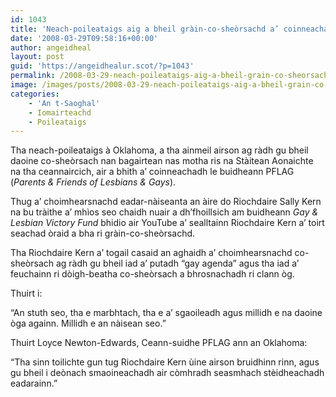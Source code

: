 ```yaml
---
id: 1043
title: 'Neach-poileataigs aig a bheil gràin-co-sheòrsachd a’ coinneachadh le PFLAG'
date: '2008-03-29T09:58:16+00:00'
author: angeidheal
layout: post
guid: 'https://angeidhealur.scot/?p=1043'
permalink: /2008-03-29-neach-poileataigs-aig-a-bheil-grain-co-sheorsachd-a-coinneachadh-le-pflag/
image: /images/posts/2008-03-29-neach-poileataigs-aig-a-bheil-grain-co-sheorsachd-a-coinneachadh-le-pflag.webp
categories:
    - 'An t-Saoghal'
    - Iomairteachd
    - Poileataigs
---
```


Tha neach-poileataigs à Oklahoma, a tha ainmeil airson ag ràdh gu bheil daoine co-sheòrsach nan bagairtean nas motha ris na Stàitean Aonaichte na tha ceannaircich, air a bhith a’ coinneachadh le buidheann PFLAG (*Parents &amp; Friends of Lesbians &amp; Gays*).

Thug a’ choimhearsnachd eadar-nàiseanta an àire do Riochdaire Sally Kern na bu tràithe a’ mhìos seo chaidh nuair a dh’fhoillsich am buidheann *Gay &amp; Lesbian Victory Fund* bhidio air YouTube a’ sealltainn Riochdaire Kern a’ toirt seachad òraid a bha ri gràin-co-sheòrsachd.

Tha Riochdaire Kern a’ togail casaid an aghaidh a’ choimhearsnachd co-sheòrsach ag ràdh gu bheil iad a’ putadh “gay agenda” agus tha iad a’ feuchainn ri dòigh-beatha co-sheòrsach a bhrosnachadh ri clann òg.

Thuirt i:

“An stuth seo, tha e marbhtach, tha e a’ sgaoileadh agus millidh e na daoine òga againn. Millidh e an nàisean seo.”

Thuirt Loyce Newton-Edwards, Ceann-suidhe PFLAG ann an Oklahoma:

“Tha sinn toilichte gun tug Riochdaire Kern ùine airson bruidhinn rinn, agus gu bheil i deònach smaoineachadh air còmhradh seasmhach stèidheachadh eadarainn.”
